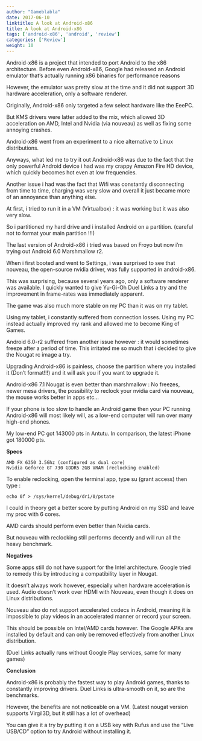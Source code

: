 ```yaml
---
author: "Gameblabla"
date: 2017-06-10
linktitle: A look at Android-x86
title: A look at Android-x86
tags: ['android-x86', 'android', 'review']
categories: ['Review']
weight: 10
---
```


Android-x86 is a project that intended to port Android to the x86 architecture.
Before even Android-x86, Google had released an Android emulator that’s actually running x86 binaries for performance reasons

However, the emulator was pretty slow at the time and it did not support 3D hardware acceleration, only a software renderer.


Originally, Android-x86 only targeted a few select hardware like the EeePC.

But KMS drivers were latter added to the mix,
which allowed 3D acceleration on AMD, Intel and Nvidia (via nouveau) as well as fixing some annoying crashes.

Android-x86 went from an experiment to a nice alternative to Linux distributions.

Anyways, what led me to try it out Android-x86 was due to the fact that the only powerful Android device
i had was my crappy Amazon Fire HD device, which quickly becomes hot even at low frequencies.

Another issue i had was the fact that Wifi was constantly disconnecting from time to time,
charging was very slow and overall it just became more of an annoyance than anything else.

At first, i tried to run it in a VM (Virtualbox) :  it was working but it was also very slow.


So i partitioned my hard drive and i installed Android on a partition. (careful not to format your main partition !!!)

The last version of Android-x86 i tried was based on Froyo but now i’m trying out Android 6.0 Marshmallow r2.

When i first booted and went to Settings,
i was surprised to see that nouveau, the open-source nvidia driver, was fully supported in android-x86.

This was surprising, because several years ago, only a software renderer was available.
I quickly wanted to give Yu-Gi-Oh Duel Links a try and the improvement in frame-rates was immediately apparent.

The game was also much more stable on my PC than it was on my tablet.

Using my tablet, i constantly suffered from connection losses.
Using my PC instead actually improved my rank and allowed me to become King of Games.

Android 6.0-r2 suffered from another issue however : it would sometimes freeze after a period of time.
This irritated me so much that i decided to give the Nougat rc image a try.

Upgrading Android-x86 is painless, 
choose the partition where you installed it (Don’t format!!!) and it will ask you if you want to upgrade it.

Android-x86 7.1 Nougat is even better than marshmallow : No freezes, newer mesa drivers,
the possibility to reclock your nvidia card via nouveau, the mouse works better in apps etc…

If your phone is too slow to handle an Android game then your PC running Android-x86 will most likely will,
as a low-end computer will run over many high-end phones.

My low-end PC got 143000 pts in Antutu. 
In comparison, the latest iPhone got 180000 pts.

**Specs**

```
AMD FX 6350 3.5Ghz (configured as dual core)
Nvidia Geforce GT 730 GDDR5 2GB VRAM (reclocking enabled)
```

To enable reclocking, open the terminal app, type su (grant access) then type :

```
echo 0f > /sys/kernel/debug/dri/0/pstate
```

I could in theory get a better score by putting Android on my SSD and leave my proc with 6 cores.

AMD cards should perform even better than Nvidia cards.

But nouveau with reclocking still performs decently and will run all the heavy benchmark.

**Negatives**

Some apps still do not have support for the Intel architecture.
Google tried to remedy this by introducing a compatibility layer in Nougat.

It doesn’t always work however, especially when hardware acceleration is used.
Audio doesn’t work over HDMI with Nouveau, even though it does on Linux distributions.

Nouveau also do not support accelerated codecs in Android, meaning it is impossible to play videos in an accelerated manner
or record your screen. 

This should be possible on Intel/AMD cards however.
The Google APKs are installed by default and can only be removed effectively from another Linux distribution.

(Duel Links actually runs without Google Play services, same for many games)

**Conclusion**

Android-x86 is probably the fastest way to play Android games, thanks to constantly improving drivers.
Duel Links is ultra-smooth on it, so are the benchmarks.

However, the benefits are not noticeable on a VM.
(Latest nougat version supports Virgil3D, but it still has a lot of overhead)

You can give it a try by putting it on a USB key with Rufus and use the “Live USB/CD” option to try Android
without installing it.
